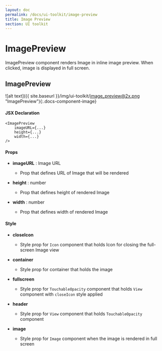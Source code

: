 ```yaml
---
layout: doc
permalink: /docs/ui-toolkit/image-preview
title: Image Preview
section: UI toolkit
---
```


# ImagePreview

ImagePreview component renders Image in inline image preview. When clicked, image is displayed in full screen.  

## ImagePreview
![alt text]({{ site.baseurl }}/img/ui-toolkit/image_preview@2x.png "ImagePreview"){:.docs-component-image}

#### JSX Declaration
```JSX
<ImagePreview
    imageURL={...}
    height={...}
    width={...}
/>
```

#### Props

* **imageURL** : Image URL  
  - Prop that defines URL of Image that will be rendered 

* **height** : number  
  - Prop that defines height of rendered Image

* **width** : number  
  - Prop that defines width of rendered Image 
  
#### Style

* **closeIcon**
  - Style prop for `Icon` component that holds Icon for closing the full-screen Image view

* **container** 
  - Style prop for container that holds the image

* **fullscreen**
  - Style prop for `TouchableOpacity` component that holds `View` component with `closeIcon` style applied
  
* **header** 
  - Style prop for `View` component that holds `TouchableOpacity` component 

* **image** 
  - Style prop for `Image` component when the image is rendered in full screen 

